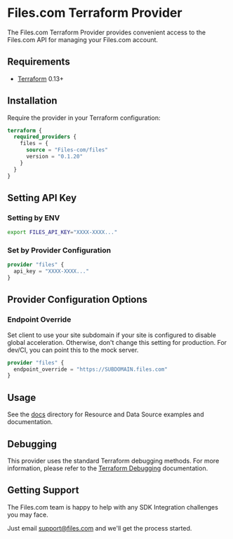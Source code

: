# Files.com Terraform Provider

The Files.com Terraform Provider provides convenient access to the Files.com API for managing your Files.com account.

## Requirements

- [Terraform](https://www.terraform.io/downloads.html) 0.13+

## Installation

Require the provider in your Terraform configuration:

```terraform
terraform {
  required_providers {
    files = {
      source = "Files-com/files"
      version = "0.1.20"
    }
  }
}
```

## Setting API Key

### Setting by ENV

```sh
export FILES_API_KEY="XXXX-XXXX..."
```

### Set by Provider Configuration

```terraform
provider "files" {
  api_key = "XXXX-XXXX..."
}
```

## Provider Configuration Options

### Endpoint Override

Set client to use your site subdomain if your site is configured to disable global acceleration.
Otherwise, don't change this setting for production. For dev/CI, you can point this to the mock server.

```terraform
provider "files" {
  endpoint_override = "https://SUBDOMAIN.files.com"
}
```

## Usage

See the [docs](./docs) directory for Resource and Data Source examples and documentation.

## Debugging

This provider uses the standard Terraform debugging methods. For more information, please refer to the [Terraform Debugging](https://www.terraform.io/docs/internals/debugging.html) documentation.

## Getting Support

The Files.com team is happy to help with any SDK Integration challenges you may face.

Just email <support@files.com> and we'll get the process started.
